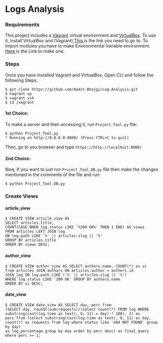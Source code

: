 # Logs Analysis

### Requirements

This project includes a [Vagrant](https://www.vagrantup.com/) virtual environment and [VirtualBox](https://www.virtualbox.org/). To use it, install VirtualBox and (Vagrant).<a href="https://www.vagrantup.com/downloads.html">This </a>is the link you need to go to.
To Import modules you have to make Environmental Variable environment. <a href="http://hanzratech.in/2015/01/16/setting-up-flask-in-ubuntu-14-04-in-virtual-environment.html">Here </a>is the Link to make one.

### Steps

Once you have installed Vagrant and VirtualBox, Open CLI and follow the following Steps.

```
$ git clone https://github.com/Aadit-Bhojgi/Log-Analysis.git
$ vagrant up
$ vagrant ssh
$ cd /vagrant
```
#### 1st Choice:
To make a server and then accessing it, run `Project_Tool.py` file:
```
$ python Project_Tool.py
* Running on http://0.0.0.0:8000/ (Press CTRL+C to quit)
```
Then, go to you browser and type `https://http://localhost:8000/`

#### 2nd Choice:
Now, If you want to just run `Project_Tool_DB.py` file then make the changes mentioned 
in the comments of the file and run:
```
$ python Project_Tool_DB.py
```

### Create Views

#### article_view

```
$ CREATE VIEW article_view AS
SELECT articles.title, 
COUNT(CASE WHEN log.status LIKE '%200 OK%' THEN 1 END) AS views
FROM articles LEFT JOIN log
ON log.path LIKE '%' || articles.slug || '%'
GROUP BY articles.title
ORDER BY views DESC;
```

#### author_view

```
$ CREATE VIEW author_view AS SELECT authors.name, COUNT(*) as vi 
from articles JOIN authors ON articles.author = authors.id 
JOIN log ON log.path LIKE ('%' || articles.slug || '%') 
WHERE log.status LIKE '200 OK' GROUP BY authors.name 
ORDER BY vi DESC;
```

#### date_view

```
$ CREATE VIEW date_view AS SELECT day, perc from 
(SELECT day, round((sum(requests)/(select count(*) FROM log WHERE
substring(cast(log.time as text), 0, 11) = day) * 100), 2) as
perc from (select substring(cast(log.time as text), 0, 11) as day, 
count(*) as requests from log where status like '404 NOT FOUND' group by day)
as log_percentage group by day order by perc desc) as final_query
where perc >= 1;
```

